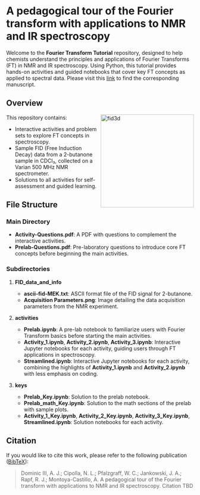 # A pedagogical tour of the Fourier transform with applications to NMR and IR spectroscopy

Welcome to the **Fourier Transform Tutorial** repository, designed to help chemists understand the principles and applications of Fourier Transforms (FT) in NMR and IR spectroscopy. Using Python, this tutorial provides hands-on activities and guided notebooks that cover key FT concepts as applied to spectral data. Please visit this [link](https://arxiv.org/abs/2410.09619) to find the corresponding manuscript.


## Overview

<img width="250" align="right" alt="fid3d" src="https://github.com/user-attachments/assets/1d820b1b-beda-4025-9ff5-c8dae3eb9e9c">

This repository contains:
- Interactive activities and problem sets to explore FT concepts in spectroscopy.
- Sample FID (Free Induction Decay) data from a 2-butanone sample in CDCl₃, collected on a Varian 500 MHz NMR spectrometer.
- Solutions to all activities for self-assessment and guided learning.

## File Structure

### Main Directory
- **Activity-Questions.pdf**: A PDF with questions to complement the interactive activities.
- **Prelab-Questions.pdf**: Pre-laboratory questions to introduce core FT concepts before beginning the main activities.

### Subdirectories

1. **FID_data_and_info**
   - **ascii-fid-MEK.txt**: ASCII format file of the FID signal for 2-butanone.
   - **Acquisition Parameters.png**: Image detailing the data acquisition parameters from the NMR experiment.

2. **activities**
   - **Prelab.ipynb**: A pre-lab notebook to familiarize users with Fourier Transform basics before starting the main activities.
   - **Activity_1.ipynb**, **Activity_2.ipynb**, **Activity_3.ipynb**: Interactive Jupyter notebooks for each activity, guiding users through FT applications in spectroscopy.
   - **Streamlined.ipynb**: Interactive Jupyter notebooks for each activity, combining the highlights of **Activity_1.ipynb** and **Activity_2.ipynb** with less emphasis on coding.

4. **keys**
   - **Prelab_Key.ipynb**: Solution to the prelab notebook.
   - **Prelab_math_Key.ipynb**: Solution to the math sections of the prelab with sample plots.
   - **Activity_1_Key.ipynb**, **Activity_2_Key.ipynb**, **Activity_3_Key.ipynb**, **Streamlined.ipynb**: Solution notebooks for each activity.

## Citation 
If you would like to cite this work, please refer to the following publication ([BibTeX](DFT_ref.bib)):

> Dominic III, A. J.; Cipolla, N. L.; Pfalzgraff, W. C.; Jankowski, J. A.; Rapf, R. J.; Montoya-Castillo, A.
> A pedagogical tour of the Fourier transform with applications to NMR and IR spectroscopy.
> Citation TBD
